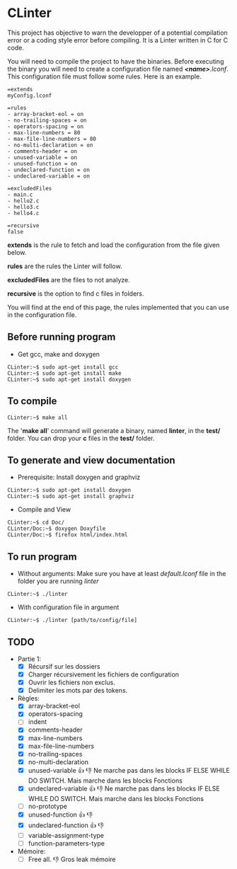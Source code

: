 # CLinter

This project has objective to warn the developper of a potential compilation error or a coding style error before compiling. It is a Linter written in C for C code.

You will need to compile the project to have the binaries. Before executing the binary you will need to create a configuration file named ***\<name\>**.lconf*. This configuration file must follow some rules. Here is an example.

    =extends
    myConfig.lconf
    
    =rules
    - array-bracket-eol = on
    - no-trailing-spaces = on
    - operators-spacing = on
    - max-line-numbers = 80
    - max-file-line-numbers = 80
    - no-multi-declaration = on
    - comments-header = on
    - unused-variable = on
    - unused-function = on
    - undeclared-function = on
    - undeclared-variable = on
    
    =excludedFiles
    - main.c
    - hello2.c
    - hello3.c
    - hello4.c
    
    =recursive
    false
    
**extends** is the rule to fetch and load the configuration from the file given below.

**rules** are the rules the Linter will follow.

**excludedFiles** are the files to not analyze.

**recursive** is the option to find c files in folders.

You will find at the end of this page, the rules implemented that you can use in the configuration file.

## Before running program

- Get gcc, make and doxygen

```console
CLinter:~$ sudo apt-get install gcc
CLinter:~$ sudo apt-get install make
CLinter:~$ sudo apt-get install doxygen
```

## To compile

```console
CLinter:~$ make all
```

The '**make all**' command will generate a binary, named **linter**, in the **test/** folder. You can drop your **c** files in the **test/** folder.

## To generate and view documentation

- Prerequisite: Install doxygen and graphviz 

```console
CLinter:~$ sudo apt-get install doxygen
CLinter:~$ sudo apt-get install graphviz
```

- Compile and View

```console
CLinter:~$ cd Doc/
CLinter/Doc:~$ doxygen Doxyfile
CLinter/Doc:~$ firefox html/index.html
```

## To run program

- Without arguments: Make sure you have at least *default.lconf* file in the folder you are running *linter*

```console
CLinter:~$ ./linter
```

- With configuration file in argument

```console
CLinter:~$ ./linter [path/to/config/file]
```

## TODO


- Partie 1:
  - [x] Récursif sur les dossiers
  - [x] Charger récursivement les fichiers de configuration
  - [x] Ouvrir les fichiers non exclus.
  - [x] Delimiter les mots par des tokens.
- Règles:
  - [x] array-bracket-eol
  - [x] operators-spacing
  - [ ] indent
  - [x] comments-header
  - [x] max-line-numbers
  - [x] max-file-line-numbers
  - [x] no-trailing-spaces
  - [x] no-multi-declaration
  - [x] unused-variable         :+1: :-1: Ne marche pas dans les blocks IF ELSE WHILE DO SWITCH. Mais marche dans les blocks Fonctions
  - [x] undeclared-variable     :+1: :-1: Ne marche pas dans les blocks IF ELSE WHILE DO SWITCH. Mais marche dans les blocks Fonctions
  - [ ] no-prototype
  - [x] unused-function         :+1: :-1:
  - [x] undeclared-function     :+1: :-1:
  - [ ] variable-assignment-type
  - [ ] function-parameters-type
- Mémoire:
  - [ ] Free all. :-1: Gros leak mémoire
